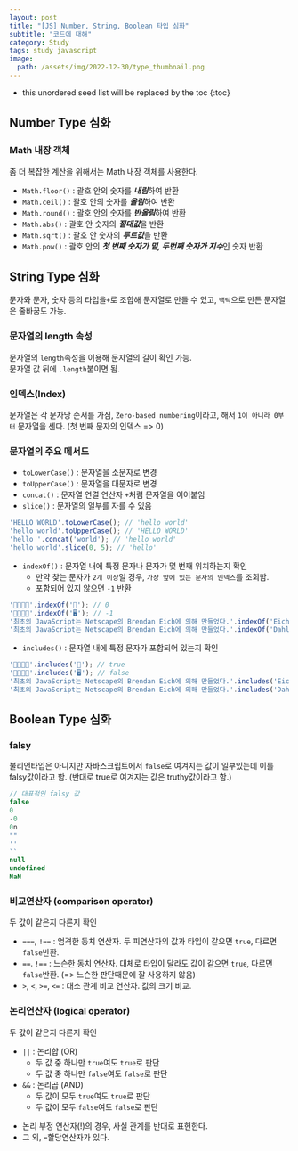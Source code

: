 ```yaml
---
layout: post
title: "[JS] Number, String, Boolean 타입 심화"
subtitle: "코드에 대해"
category: Study
tags: study javascript
image:
  path: /assets/img/2022-12-30/type_thumbnail.png
---
```


* this unordered seed list will be replaced by the toc
{:toc}

<!--more-->

## Number Type 심화

### Math 내장 객체
좀 더 복잡한 계산을 위해서는 Math 내장 객체를 사용한다.
- `Math.floor()` : 괄호 안의 숫자를 ***내림***하여 반환
- `Math.ceil()` : 괄호 안의 숫자를 ***올림***하여 반환
- `Math.round()` : 괄호 안의 숫자를 ***반올림***하여 반환
- `Math.abs()` : 괄호 안 숫자의 ***절대값***을 반환
- `Math.sqrt()` : 괄호 안 숫자의 ***루트값***을 반환
- `Math.pow()` : 괄호 안의 ***첫 번째 숫자가 밑, 두번째 숫자가 지수***인 숫자 반환


## String Type 심화
문자와 문자, 숫자 등의 타입을`+`로 조합해 문자열로 만들 수 있고, `백틱`으로 만든 문자열은 줄바꿈도 가능.  


### 문자열의 length 속성
문자열의 `length`속성을 이용해 문자열의 길이 확인 가능.  
문자열 값 뒤에 `.length`붙이면 됨.


### 인덱스(Index)
문자열은 각 문자당 순서를 가짐, `Zero-based numbering`이라고, 해서 `1이 아니라 0부터` 문자열을 센다. (첫 번째 문자의 인덱스 => 0)


### 문자열의 주요 메서드
- `toLowerCase()` : 문자열을 소문자로 변경
- `toUpperCase()` : 문자열을 대문자로 변경
- `concat()` : 문자열 연결 연산자 `+`처럼 문자열을 이어붙임
- `slice()` : 문자열의 일부를 자를 수 있음

```JavaScript
'HELLO WORLD'.toLowerCase(); // 'hello world'
'hello world'.toUpperCase(); // 'HELLO WORLD'
'hello '.concat('world'); // 'hello world'
'hello world'.slice(0, 5); // 'hello'
```

- `indexOf()` : 문자열 내에 특정 문자나 문자가 몇 번째 위치하는지 확인
  - 만약 찾는 문자가 `2개 이상`일 경우, `가장 앞에 있는 문자의 인덱스`를 조회함.
  - 포함되어 있지 않으면 `-1` 반환

```JavaScript
'🍎🍓🍉🍇'.indexOf('🍎'); // 0
'🍎🍓🍉🍇'.indexOf('🖥'); // -1
'최초의 JavaScript는 Netscape의 Brendan Eich에 의해 만들었다.'.indexOf('Eich'); // 34
'최초의 JavaScript는 Netscape의 Brendan Eich에 의해 만들었다.'.indexOf('Dahl'); // -1
```

- `includes()` : 문자열 내에 특정 문자가 포함되어 있는지 확인

```JavaScript
'🍎🍓🍉🍇'.includes('🍎'); // true
'🍎🍓🍉🍇'.includes('🖥'); // false
'최초의 JavaScript는 Netscape의 Brendan Eich에 의해 만들었다.'.includes('Eich'); // true
'최초의 JavaScript는 Netscape의 Brendan Eich에 의해 만들었다.'.includes('Dahl'); // false
```


## Boolean Type 심화

### falsy
불리언타입은 아니지만 자바스크립트에서 `false`로 여겨지는 값이 일부있는데 이를 falsy값이라고 함. (반대로 true로 여겨지는 값은 truthy값이라고 함.)

```JavaScript
// 대표적인 falsy 값
false
0
-0
0n
""
''
``
null
undefined
NaN
```

### 비교연산자 (comparison operator)
두 값이 같은지 다른지 확인

- `===`, `!==` : 엄격한 동치 연산자. 두 피연산자의 값과 타입이 같으면 `true`, 다르면 `false`반환. 
- `==`. `!==` : 느슨한 동치 연산자. 대체로 타입이 달라도 값이 같으면 `true`, 다르면 `false`반환. (=> 느슨한 판단때문에 잘 사용하지 않음)
- `>`, `<`, `>=`, `<=` : 대소 관계 비교 연산자. 값의 크기 비교.


### 논리연산자 (logical operator)
두 값이 같은지 다른지 확인


- `||` : 논리합 (OR)
  - 두 값 중 하나만 `true`여도 `true`로 판단
  - 두 값 중 하나만 `false`여도 `false`로 판단
- `&&` : 논리곱 (AND)
  - 두 값이 모두 `true`여도 `true`로 판단
  - 두 값이 모두 `false`여도 `false`로 판단

* 논리 부정 연산자(!)의 경우, 사실 관계를 반대로 표현한다.
* 그 외, `=`할당연산자가 있다.